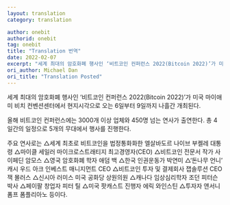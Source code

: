 ```yaml
---
layout: translation
category: translation

author: onebit
authorid: onebit
tag: onebit
title: "Translation 번역"
date: 2022-02-07
excerpt: "세계 최대의 암호화폐 행사인 ‘비트코인 컨퍼런스 2022(Bitcoin 2022)’가 미국 마이애미 비치 컨벤션센터에서 현지시각으로 오는 6일부터 9일까지 나흘간 개최된다."
ori_author: Michael Dan
ori_title: "Translation Posted"
---
```


세계 최대의 암호화폐 행사인 ‘비트코인 컨퍼런스 2022(Bitcoin 2022)’가 미국 마이애미 비치 컨벤션센터에서 현지시각으로 오는 6일부터 9일까지 나흘간 개최된다.

올해 비트코인 컨퍼런스에는 3000개 이상 업체와 450명 넘는 연사가 출연한다. 총 4일간의 일정으로 5개의 무대에서 행사를 진행한다.

주요 연사로는 △세계 최초로 비트코인을 법정통화화한 엘살바도르 나이브 부켈레 대통령 △마이클 세일러 마이크로스트래티지 최고경영자(CEO) △비트코인 전문서 작가 사이페딘 암모스 △영국 암호화폐 학자 애덤 백 △한국 인권운동가 박연미 △‘돈나무 언니’ 캐시 우드 아크 인베스트 매니지먼트 CEO △비트코인 투자 및 결제회사 잽솔루션 CEO 잭 몰러스 △신시아 러미스 미국 공화당 상원의원 △캐나다 임상심리학자 조던 피터슨 박사 △페이팔 창업자 피터 틸 △미국 팟캐스트 진행자 에릭 와인스틴 △투자자 앤서니 폼프 폼플리아노 등이다.
